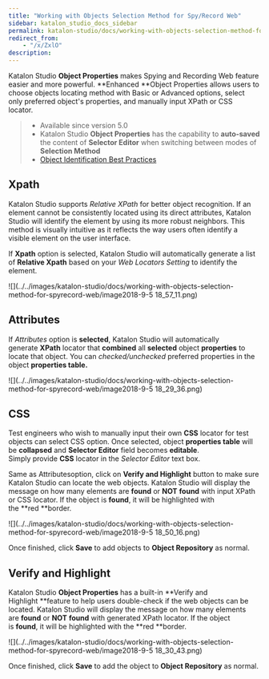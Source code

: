 ```yaml
---
title: "Working with Objects Selection Method for Spy/Record Web" 
sidebar: katalon_studio_docs_sidebar
permalink: katalon-studio/docs/working-with-objects-selection-method-for-spyrecord-web.html 
redirect_from:
    - "/x/ZxlO"
description: 
---
```

Katalon Studio **Object Properties** makes Spying and Recording Web feature easier and more powerful. **Enhanced **Object Properties allows users to choose objects locating method with Basic or Advanced options, select only preferred object's properties, and manually input XPath or CSS locator. 

> *   Available since version 5.0
> *   Katalon Studio **Object Properties** has the capability to **auto-saved** the content of **Selector Editor** when switching between modes of **Selection Method**
> *   [Object Identification Best Practices](/display/KD/Optimizing+Object+Identification+and+Tools)

Xpath
-----

Katalon Studio supports _Relative XPath_ for better object recognition. If an element cannot be consistently located using its direct attributes, Katalon Studio will identify the element by using its more robust neighbors. This method is visually intuitive as it reflects the way users often identify a visible element on the user interface.

If **Xpath** option is selected, Katalon Studio will automatically generate a list of **Relative Xpath** based on your _Web Locators Setting_ to identify the element.

![](../../images/katalon-studio/docs/working-with-objects-selection-method-for-spyrecord-web/image2018-9-5 18_57_11.png)

Attributes
----------

If _Attributes_ option is **selected**, Katalon Studio will automatically generate **XPath** locator that **combined** all **selected** object **properties** to locate that object. You can _checked/unchecked_ preferred properties in the object **properties table.**

![](../../images/katalon-studio/docs/working-with-objects-selection-method-for-spyrecord-web/image2018-9-5 18_29_36.png)

CSS
---

Test engineers who wish to manually input their own **CSS** locator for test objects can select CSS option. Once selected, object **properties table** will be **collapsed** and **Selector Editor** field becomes **editable**. Simply provide **CSS** locator in the _Selector Editor_ text box. 

Same as Attributesoption, click on **Verify and Highlight** button to make sure Katalon Studio can locate the web objects. Katalon Studio will display the message on how many elements are **found** or **NOT** **found** with input XPath or CSS locator. If the object is **found**, it will be highlighted with the **red **border. 

![](../../images/katalon-studio/docs/working-with-objects-selection-method-for-spyrecord-web/image2018-9-5 18_50_16.png)

Once finished, click **Save** to add objects to **Object Repository** as normal.

Verify and Highlight
--------------------

Katalon Studio **Object Properties** has a built-in **Verify and Highlight **feature to help users double-check if the web objects can be located. Katalon Studio will display the message on how many elements are **found** or **NOT** **found** with generated XPath locator. If the object is **found**, it will be highlighted with the **red **border. 

![](../../images/katalon-studio/docs/working-with-objects-selection-method-for-spyrecord-web/image2018-9-5 18_30_43.png)

Once finished, click **Save** to add the object to **Object Repository** as normal.